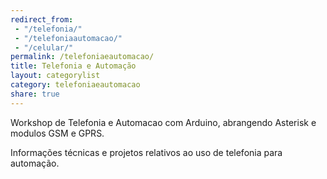 ```yaml
---
redirect_from:
 - "/telefonia/"
 - "/telefoniaautomacao/"
 - "/celular/"
permalink: /telefoniaeautomacao/
title: Telefonia e Automação
layout: categorylist
category: telefoniaeautomacao
share: true
---
```


Workshop de Telefonia e Automacao com Arduino, abrangendo Asterisk e modulos GSM e GPRS.

<!--more-->

Informações técnicas e projetos relativos ao uso de telefonia para automação.
